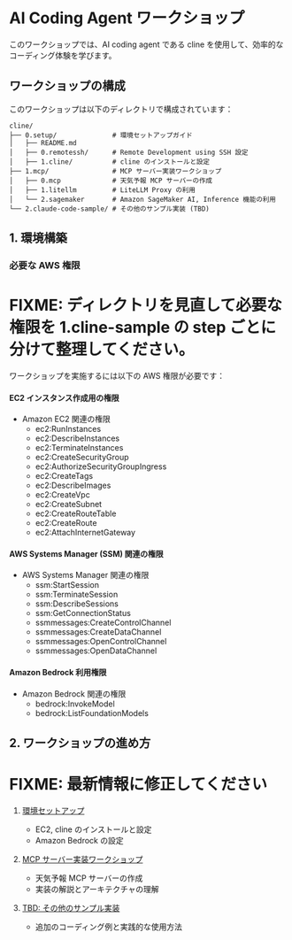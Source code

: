 # AI Coding Agent ワークショップ

このワークショップでは、AI coding agent である cline を使用して、効率的なコーディング体験を学びます。

## ワークショップの構成

このワークショップは以下のディレクトリで構成されています：

```
cline/
├── 0.setup/              # 環境セットアップガイド
│   ├── README.md
│   ├── 0.remotessh/      # Remote Development using SSH 設定
│   ├── 1.cline/          # cline のインストールと設定
├── 1.mcp/                # MCP サーバー実装ワークショップ
│   ├── 0.mcp             # 天気予報 MCP サーバーの作成
│   ├── 1.litellm         # LiteLLM Proxy の利用
│   └── 2.sagemaker       # Amazon SageMaker AI, Inference 機能の利用
└── 2.claude-code-sample/ # その他のサンプル実装 (TBD)
```

## 1. 環境構築

### 必要な AWS 権限

# FIXME: ディレクトリを見直して必要な権限を 1.cline-sample の step ごとに分けて整理してください。

ワークショップを実施するには以下の AWS 権限が必要です：

#### EC2 インスタンス作成用の権限
- Amazon EC2 関連の権限
  - ec2:RunInstances
  - ec2:DescribeInstances
  - ec2:TerminateInstances
  - ec2:CreateSecurityGroup
  - ec2:AuthorizeSecurityGroupIngress
  - ec2:CreateTags
  - ec2:DescribeImages
  - ec2:CreateVpc
  - ec2:CreateSubnet
  - ec2:CreateRouteTable
  - ec2:CreateRoute
  - ec2:AttachInternetGateway

#### AWS Systems Manager (SSM) 関連の権限
- AWS Systems Manager 関連の権限
  - ssm:StartSession
  - ssm:TerminateSession
  - ssm:DescribeSessions
  - ssm:GetConnectionStatus
  - ssmmessages:CreateControlChannel
  - ssmmessages:CreateDataChannel
  - ssmmessages:OpenControlChannel
  - ssmmessages:OpenDataChannel

#### Amazon Bedrock 利用権限
- Amazon Bedrock 関連の権限
  - bedrock:InvokeModel
  - bedrock:ListFoundationModels

## 2. ワークショップの進め方

# FIXME: 最新情報に修正してください

1. [環境セットアップ](0.setup/README.md)
   - EC2, cline のインストールと設定
   - Amazon Bedrock の設定

2. [MCP サーバー実装ワークショップ](1.cline-sample/README.md)
   - 天気予報 MCP サーバーの作成
   - 実装の解説とアーキテクチャの理解

3. [TBD: その他のサンプル実装](2.claude-code-sample/README.md)
   - 追加のコーディング例と実践的な使用方法